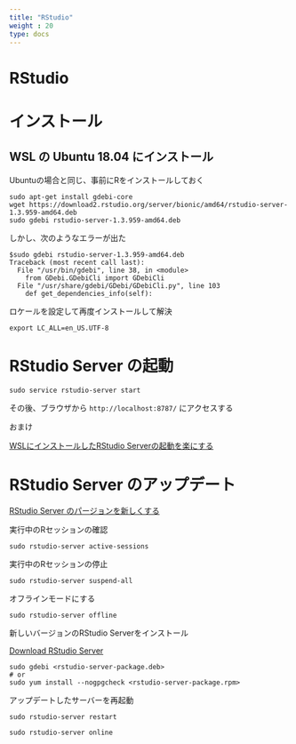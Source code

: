 ```yaml
---
title: "RStudio"
weight : 20
type: docs
---
```



# RStudio


# インストール


## WSL の Ubuntu 18.04 にインストール

Ubuntuの場合と同じ、事前にRをインストールしておく

```
sudo apt-get install gdebi-core
wget https://download2.rstudio.org/server/bionic/amd64/rstudio-server-1.3.959-amd64.deb
sudo gdebi rstudio-server-1.3.959-amd64.deb
```

しかし、次のようなエラーが出た


```
$sudo gdebi rstudio-server-1.3.959-amd64.deb
Traceback (most recent call last):
  File "/usr/bin/gdebi", line 38, in <module>
    from GDebi.GDebiCli import GDebiCli
  File "/usr/share/gdebi/GDebi/GDebiCli.py", line 103
    def get_dependencies_info(self):
```

ロケールを設定して再度インストールして解決

```
export LC_ALL=en_US.UTF-8
```




# RStudio Server の起動


```
sudo service rstudio-server start
```

その後、ブラウザから `http://localhost:8787/` にアクセスする


おまけ

[WSLにインストールしたRStudio Serverの起動を楽にする](https://qiita.com/t-yui/items/62eeb5ac39f5cd360118)


# RStudio Server のアップデート

[RStudio Server のパージョンを新しくする](https://support.rstudio.com/hc/en-us/articles/216079967-Upgrading-RStudio-Server)



実行中のRセッションの確認

```
sudo rstudio-server active-sessions
```

実行中のRセッションの停止

```
sudo rstudio-server suspend-all
```
オフラインモードにする

```
sudo rstudio-server offline
```

新しいバージョンのRStudio Serverをインストール

[Download RStudio Server](https://rstudio.com/products/rstudio/download-server/)

```
sudo gdebi <rstudio-server-package.deb>
# or
sudo yum install --nogpgcheck <rstudio-server-package.rpm>
```



アップデートしたサーバーを再起動

```
sudo rstudio-server restart
```


```
sudo rstudio-server online
```